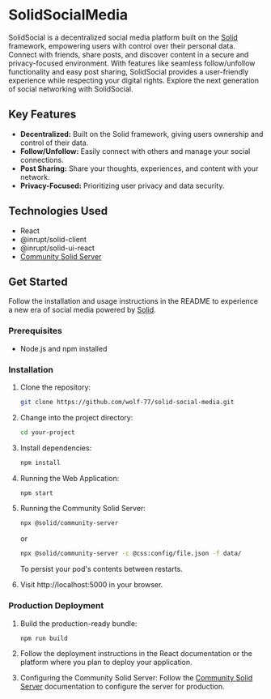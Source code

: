 # SolidSocialMedia

SolidSocial is a decentralized social media platform built on the [Solid](https://solidproject.org/) framework, empowering users with control over their personal data. Connect with friends, share posts, and discover content in a secure and privacy-focused environment. With features like seamless follow/unfollow functionality and easy post sharing, SolidSocial provides a user-friendly experience while respecting your digital rights. Explore the next generation of social networking with SolidSocial.

## Key Features

- **Decentralized:** Built on the Solid framework, giving users ownership and control of their data.
- **Follow/Unfollow:** Easily connect with others and manage your social connections.
- **Post Sharing:** Share your thoughts, experiences, and content with your network.
- **Privacy-Focused:** Prioritizing user privacy and data security.

## Technologies Used

- React
- @inrupt/solid-client
- @inrupt/solid-ui-react
- [Community Solid Server](https://github.com/CommunitySolidServer/CommunitySolidServer/)

## Get Started

Follow the installation and usage instructions in the README to experience a new era of social media powered by [Solid](https://solidproject.org/).

### Prerequisites

- Node.js and npm installed

### Installation

1. Clone the repository:

   ```bash
   git clone https://github.com/wolf-77/solid-social-media.git
   ```
2. Change into the project directory:

   ```bash
   cd your-project
   ``` 
3. Install dependencies:

   ```bash
   npm install
   ```
4. Running the Web Application:
   
   ```bash
   npm start
   ```
5. Running the Community Solid Server:

   ```bash
   npx @solid/community-server
   ```
   or
   ```bash
   npx @solid/community-server -c @css:config/file.json -f data/
   ```
   To persist your pod's contents between restarts.

6. Visit http://localhost:5000 in your browser.

### Production Deployment
1. Build the production-ready bundle:
   ```bash
   npm run build
   ```

2. Follow the deployment instructions in the React documentation or the platform where you plan to deploy your application.

3. Configuring the Community Solid Server:
Follow the [Community Solid Server](https://github.com/CommunitySolidServer/CommunitySolidServer/tree/main/documentation) documentation to configure the server for production.